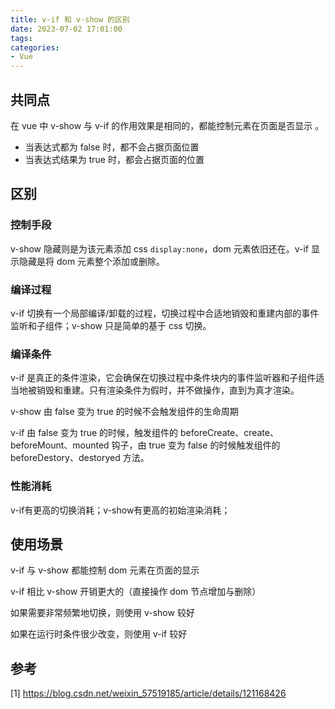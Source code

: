 ```yaml
---
title: v-if 和 v-show 的区别
date: 2023-07-02 17:01:00
tags:
categories:
- Vue
---
```


## 共同点
在 vue 中 v-show 与 v-if 的作用效果是相同的，都能控制元素在页面是否显示 。
- 当表达式都为 false 时，都不会占据页面位置
- 当表达式结果为 true 时，都会占据页面的位置

## 区别
### 控制手段
v-show 隐藏则是为该元素添加 css `display:none`，dom 元素依旧还在。v-if 显示隐藏是将 dom 元素整个添加或删除。

### 编译过程
v-if 切换有一个局部编译/卸载的过程，切换过程中合适地销毁和重建内部的事件监听和子组件；v-show 只是简单的基于 css 切换。

### 编译条件
v-if 是真正的条件渲染，它会确保在切换过程中条件块内的事件监听器和子组件适当地被销毁和重建。只有渲染条件为假时，并不做操作，直到为真才渲染。

v-show 由 false 变为 true 的时候不会触发组件的生命周期

v-if 由 false 变为 true 的时候，触发组件的 beforeCreate、create、beforeMount、mounted 钩子，由 true 变为 false 的时候触发组件的 beforeDestory、destoryed 方法。

### 性能消耗
v-if有更高的切换消耗；v-show有更高的初始渲染消耗；


## 使用场景
v-if 与 v-show 都能控制 dom 元素在页面的显示

v-if 相比 v-show 开销更大的（直接操作 dom 节点增加与删除）

如果需要非常频繁地切换，则使用 v-show 较好

如果在运行时条件很少改变，则使用 v-if 较好


## 参考
[1] https://blog.csdn.net/weixin_57519185/article/details/121168426